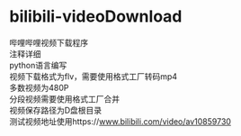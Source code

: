 # bilibili-videoDownload
哔哩哔哩视频下载程序<br>
注释详细<br>
python语言编写<br>
视频下载格式为flv，需要使用格式工厂转码mp4<br>
多数视频为480P<br>
分段视频需要使用格式工厂合并<br>
视频保存路径为D盘根目录<br>
测试视频地址使用https://www.bilibili.com/video/av10859730


